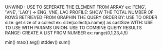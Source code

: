 UNWIND : USE TO SEPERATE THE ELEMENT FROM ARRAY
ex: ['ENG', 'VNE', 'LAO'] -> ENG, VNE, LAO
PROFILE: SHOW THE TOTAL NUMBER OF ROWS RETRIEVED FROM GRAPHIN THE QUERY
ORDER BY: USE TO ORDER
size: get size of a collect
ex: size(collect(a.name)) as castSize
WITH: USE TO USE WITH PARAMS
UNION: USE TO COMBINE QUERY RESULTS
RANGE: CREATE A LIST FROM NUMBER
ex: range(0,1,23,4,5)

min()
max()
avg()
stddev()
sum()
